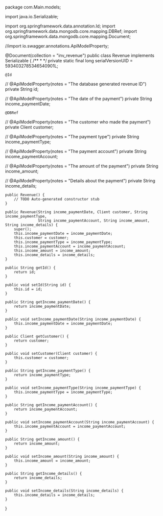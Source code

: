 package com.Main.models;

import java.io.Serializable;

import org.springframework.data.annotation.Id;
import org.springframework.data.mongodb.core.mapping.DBRef;
import org.springframework.data.mongodb.core.mapping.Document;

//import io.swagger.annotations.ApiModelProperty;

@Document(collection = "inv_revenue")
public class Revenue implements Serializable {
    /**
     * 
     */
    private static final long serialVersionUID = 5934032785346540901L;
    
    @Id
//    @ApiModelProperty(notes = "The database generated revenue ID")
    private String id;
    
   // @ApiModelProperty(notes = "The date of the payment")
    private String income_paymentDate;

    @DBRef
  //  @ApiModelProperty(notes = "The customer who made the payment")
    private Client customer;

  //  @ApiModelProperty(notes = "The payment type")
    private String income_paymentType;
    
  //  @ApiModelProperty(notes = "The payment account")
    private String income_paymentAccount;
    
  //  @ApiModelProperty(notes = "The amount of the payment")
    private String income_amount;
    
   // @ApiModelProperty(notes = "Details about the payment")
    private String income_details;

    public Revenue() {
        // TODO Auto-generated constructor stub
    }

    public Revenue(String income_paymentDate, Client customer, String income_paymentType,
                   String income_paymentAccount, String income_amount, String income_details) {
        super();
        this.income_paymentDate = income_paymentDate;
        this.customer = customer;
        this.income_paymentType = income_paymentType;
        this.income_paymentAccount = income_paymentAccount;
        this.income_amount = income_amount;
        this.income_details = income_details;
    }

    public String getId() {
        return id;
    }

    public void setId(String id) {
        this.id = id;
    }

    public String getIncome_paymentDate() {
        return income_paymentDate;
    }

    public void setIncome_paymentDate(String income_paymentDate) {
        this.income_paymentDate = income_paymentDate;
    }

    public Client getCustomer() {
        return customer;
    }

    public void setCustomer(Client customer) {
        this.customer = customer;
    }

    public String getIncome_paymentType() {
        return income_paymentType;
    }

    public void setIncome_paymentType(String income_paymentType) {
        this.income_paymentType = income_paymentType;
    }

    public String getIncome_paymentAccount() {
        return income_paymentAccount;
    }

    public void setIncome_paymentAccount(String income_paymentAccount) {
        this.income_paymentAccount = income_paymentAccount;
    }

    public String getIncome_amount() {
        return income_amount;
    }

    public void setIncome_amount(String income_amount) {
        this.income_amount = income_amount;
    }

    public String getIncome_details() {
        return income_details;
    }

    public void setIncome_details(String income_details) {
        this.income_details = income_details;
    }
}
